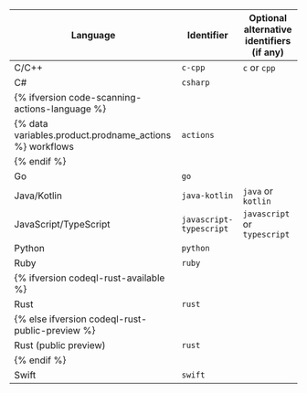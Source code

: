 
| Language | Identifier | Optional alternative identifiers (if any)
|------------------|------------------- | ---------------
| C/C++ | `c-cpp` | `c` or `cpp` |
| C# | `csharp` |
| {% ifversion code-scanning-actions-language %} |
{% data variables.product.prodname_actions %} workflows | `actions`
| {% endif %}
| Go | `go` |
| Java/Kotlin | `java-kotlin` | `java` or `kotlin` |
| JavaScript/TypeScript | `javascript-typescript` | `javascript` or `typescript` |
| Python | `python` |
| Ruby | `ruby` |
| {% ifversion codeql-rust-available %} |
Rust | `rust`
| {% else ifversion codeql-rust-public-preview %}
| Rust (public preview) | `rust` |
| {% endif %}
| Swift | `swift` |
